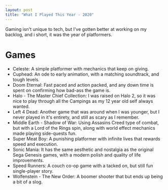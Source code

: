 ```yaml
---
layout: post
title: "What I Played This Year - 2020"
---
```


Gaming isn't unique to tech, but I've gotten better at working on my backlog, and i short, it was the year of platformers.

# Games

* Celeste: A simple platformer with mechanics that keep on giving.
* Cuphead: An ode to early animation, with a matching soundtrack, and tough levels.
* Doom Eternal: Fast paced and action packed, and any down time is spent on confirming how bad-ass the game is.
* Halo - The Master Chief Collection: I was raised on Halo 2, so it was nice to play through all the Campings as my 12 year old self always wanted.
* Left 4 Dead: Another game that was around when I was younger, but I never played in it's entirety, and still as scary as I remember.
* Middle Earth - Shadow of War: Using Assasins Creed type of combat, but with a Lord of the Rings spin, along with world effect mechanics made playing side-quests fun.
* Super Meat Boy: A punishing platformer with infinite lives that rewards speed and execution.
* Sonic Mania: It has the same aesthetic and nostalgia as the original Sega Genesis games, with a modern polish and quality of life improvements.
* Speed Runners: A couch co-op game with a tacked on, but still fun single-player story.
* Wolfenstein - The New Order: A boomer shooter that but ends up being a bit of a slog.
